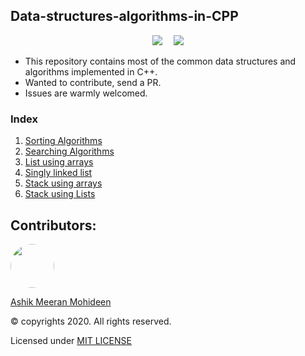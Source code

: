 ## Data-structures-algorithms-in-CPP

<p align="center">
  <img src="https://img.shields.io/badge/Language-C%2B%2B-informational">&emsp;
  <img src="https://img.shields.io/badge/License-MIT-success?style=flat-square">
</p>

- This repository contains most of the common data structures and algorithms implemented in C++.
- Wanted to contribute, send a PR.
- Issues are warmly welcomed.

### Index
1. [Sorting Algorithms](https://github.com/ASHIK11ab/Data-structures-algorithms-in-CPP/tree/sorting-algorithms)
1. [Searching Algorithms](https://github.com/ASHIK11ab/Data-structures-algorithms-in-CPP/tree/searching-algorithms)
1. [List using arrays](https://github.com/ASHIK11ab/Data-structures-algorithms-in-CPP/tree/list-using-arrays)
1. [Singly linked list](https://github.com/ASHIK11ab/Data-structures-algorithms-in-CPP/tree/singly-linked-list)
1. [Stack using arrays](https://github.com/ASHIK11ab/Data-structures-algorithms-in-CPP/tree/stack-using-arrays)
1. [Stack using Lists](https://github.com/ASHIK11ab/Data-structures-algorithms-in-CPP/tree/stack-using-lists)

## Contributors:
<a href="https://github.com/ASHIK11ab">
  <img style="border-radius: 50px" src="https://avatars2.githubusercontent.com/u/58099865?s=460&u=dc835e2281a9265edf2b48059f1c8151be89a1b1&v=4" width="70px" height = "70px"> 
</a> 

[Ashik Meeran Mohideen](https://github.com/ASHIK11ab)

&copy; copyrights 2020. All rights reserved.

Licensed under [MIT LICENSE](https://github.com/ASHIK11ab/Data-structures-algorithms-in-CPP/blob/main/LICENSE)
